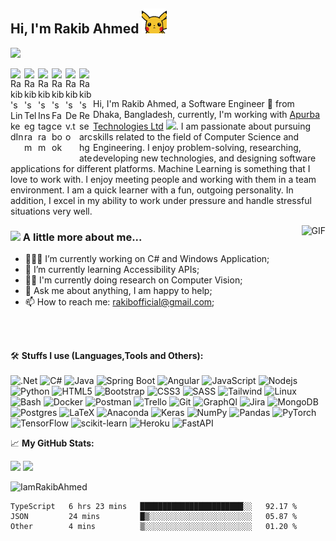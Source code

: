 <h2> Hi, I'm Rakib Ahmed <img src="https://raw.githubusercontent.com/IamRakibAhmed/IamRakibAhmed/master/pikahello.gif" width="40px" height="40px"></h2>

![](https://visitor-badge.glitch.me/badge?page_id=IamRakibAhmed)

<a href="https://www.linkedin.com/in/iamrakibahmed/">
  <img align="left" alt="Rakib's LinkedIn" width="22px" src="https://cdn.jsdelivr.net/npm/simple-icons@v3/icons/linkedin.svg" />
</a>
<a href="https://t.me/iamrakibahmed">
  <img align="left" alt="Rakib's Telegram" width="22px" src="https://cdn.jsdelivr.net/npm/simple-icons@v3/icons/telegram.svg" />
</a>
<a href="https://www.instagram.com/iamrakibahmed/">
  <img align="left" alt="Rakib's Instagram" width="22px" src="https://cdn.jsdelivr.net/npm/simple-icons@v3/icons/instagram.svg" />
</a>
<a href="https://www.facebook.com/IamRakibAhmed/">
  <img align="left" alt="Rakib's Facebook" width="22px" src="https://cdn.jsdelivr.net/npm/simple-icons@v3/icons/facebook.svg" />
</a>
<a href="https://dev.to/rakibahmed/">
  <img align="left" alt="Rakib's Dev.to" wialt="Rakib's Dev.to" width="22px" src="https://cdn.jsdelivr.net/npm/simple-icons@v3/icons/dev-dot-to.svg" />
</a>
<a href="https://www.researchgate.net/profile/Rakib-Ahmed-7">
  <img align="left" alt="Rakib's Researchgate" width="22px" src="https://cdn.jsdelivr.net/npm/simple-icons@v3/icons/researchgate.svg" />
</a>
<br/>
<br/>

Hi, I'm Rakib Ahmed, a Software Engineer 🚀 from Dhaka, Bangladesh, currently, I'm working with <a href="http://www.apurba.com.bd/">Apurba Technologies Ltd</a> <img src="https://media.giphy.com/media/WUlplcMpOCEmTGBtBW/giphy.gif" width="30">. I am passionate about pursuing skills related to the field of Computer Science and Engineering.
I enjoy problem-solving, researching, developing new technologies, and designing software applications for different platforms. Machine Learning is something that I love to work with. I enjoy meeting people and working with them in a team environment. I am a quick learner with a fun, outgoing personality. In addition, I excel in my ability to work under pressure and handle stressful situations very well.

<img align="right" alt="GIF" src="https://media.giphy.com/media/836HiJc7pgzy8iNXCn/giphy.gif" />
 
### <img src="https://media.giphy.com/media/VgCDAzcKvsR6OM0uWg/giphy.gif" width="50"> A little more about me... 

- 👨🏽‍💻 I’m currently working on C# and Windows Application;
- 🌱 I’m currently learning Accessibility APIs;
- 👨‍🔬 I'm currently doing research on Computer Vision;
- 💬 Ask me about anything, I am happy to help;
- 📫 How to reach me: rakibofficial@gmail.com;

<br/>
<br/>

🛠️ **Stuffs I use (Languages,Tools and Others):**
<br/><br/>
![.Net](https://img.shields.io/badge/.NET-5C2D91?style=for-the-badge&logo=.net&logoColor=white)
![C#](https://img.shields.io/badge/-Csharp-black?style=for-the-badge&logo=csharp)
![Java](https://img.shields.io/badge/-Java-black?style=for-the-badge&logo=Java)
![Spring Boot](https://img.shields.io/badge/-Springboot-black?style=for-the-badge&logo=Springboot)
![Angular](https://img.shields.io/badge/-Angular-black?style=for-the-badge&logo=Angular)
![JavaScript](https://img.shields.io/badge/-JavaScript-black?style=for-the-badge&logo=javascript)
![Nodejs](https://img.shields.io/badge/-Typescript-black?style=for-the-badge&logo=Typescript)
![Python](https://img.shields.io/badge/-Python-black?style=for-the-badge&logo=Python)
![HTML5](https://img.shields.io/badge/-HTML5-black?style=for-the-badge&logo=html5&logoColor=white)
![Bootstrap](https://img.shields.io/badge/bootstrap-%23563D7C.svg?style=for-the-badge&logo=bootstrap&logoColor=white)
![CSS3](https://img.shields.io/badge/-CSS3-black?style=for-the-badge&logo=css3&logoColor=1572B6)
![SASS](https://img.shields.io/badge/-SASS-black?style=for-the-badge&logo=sass&logoColor=1572B6)
![Tailwind](https://img.shields.io/badge/-Tailwindcss-black?style=for-the-badge&logo=tailwindcss&logoColor=1572B6)
![Linux](https://img.shields.io/badge/-Linux-black?style=for-the-badge&logo=Linux&logoColor=FCC624)
![Bash](https://img.shields.io/badge/-Gnubash-black?style=for-the-badge&logo=gnubash)
![Docker](https://img.shields.io/badge/-docker-black?style=for-the-badge&logo=docker&logoColor=2496ED)
![Postman](https://img.shields.io/badge/-Postman-black?style=for-the-badge&logo=Postman&logoColor=FF6C37)
![Trello](https://img.shields.io/badge/-Trello-black?style=for-the-badge&logo=Trello&logoColor=0079BF)
![Git](https://img.shields.io/badge/-Git-black?style=for-the-badge&logo=Git)
![GraphQl](https://img.shields.io/badge/-Graphql-black?style=for-the-badge&logo=graphql)
![Jira](https://img.shields.io/badge/-Jira-black?style=for-the-badge&logo=Jira&logoColor=0052CC)
![MongoDB](https://img.shields.io/badge/-MongoDB-black?style=for-the-badge&logo=mongodb)
![Postgres](https://img.shields.io/badge/-Postgresql-black?style=for-the-badge&logo=postgresql&logoColor=2496ED)
![LaTeX](https://img.shields.io/badge/latex-%23008080.svg?style=for-the-badge&logo=latex&logoColor=white)
![Anaconda](https://img.shields.io/badge/Anaconda-%2344A833.svg?style=for-the-badge&logo=anaconda&logoColor=white)
![Keras](https://img.shields.io/badge/Keras-%23D00000.svg?style=for-the-badge&logo=Keras&logoColor=white)
![NumPy](https://img.shields.io/badge/numpy-%23013243.svg?style=for-the-badge&logo=numpy&logoColor=white)
![Pandas](https://img.shields.io/badge/pandas-%23150458.svg?style=for-the-badge&logo=pandas&logoColor=white)
![PyTorch](https://img.shields.io/badge/PyTorch-%23EE4C2C.svg?style=for-the-badge&logo=PyTorch&logoColor=white)
![TensorFlow](https://img.shields.io/badge/TensorFlow-%23FF6F00.svg?style=for-the-badge&logo=TensorFlow&logoColor=white)
![scikit-learn](https://img.shields.io/badge/scikit--learn-%23F7931E.svg?style=for-the-badge&logo=scikit-learn&logoColor=white)
![Heroku](https://img.shields.io/badge/heroku-%23430098.svg?style=for-the-badge&logo=heroku&logoColor=white)
![FastAPI](https://img.shields.io/badge/FastAPI-005571?style=for-the-badge&logo=fastapi)

📈 **My GitHub Stats:**

<p>
  <img height="180em" src="https://github-readme-stats.vercel.app/api?username=IamRakibAhmed&theme=dracula&hide_border=true&include_all_commits=true&count_private=false" />
  <img height="180em" src="https://github-readme-stats.vercel.app/api/top-langs/?username=IamRakibAhmed&count_private=true&include_all_commits=true&show_icons=true&hide_border=true&hide=html&layout=compact&langs_count=8&theme=dracula"/>
</p>

<p>
  
  <img height="180em"  src="https://github-profile-summary-cards.vercel.app/api/cards/profile-details?username=IamRakibAhmed&theme=dracula" alt="IamRakibAhmed"/>
 
</p>

<!--START_SECTION:waka-->

```text
TypeScript   6 hrs 23 mins   ███████████████████████░░   92.17 %
JSON         24 mins         █▒░░░░░░░░░░░░░░░░░░░░░░░   05.87 %
Other        4 mins          ▒░░░░░░░░░░░░░░░░░░░░░░░░   01.20 %
```

<!--END_SECTION:waka-->
